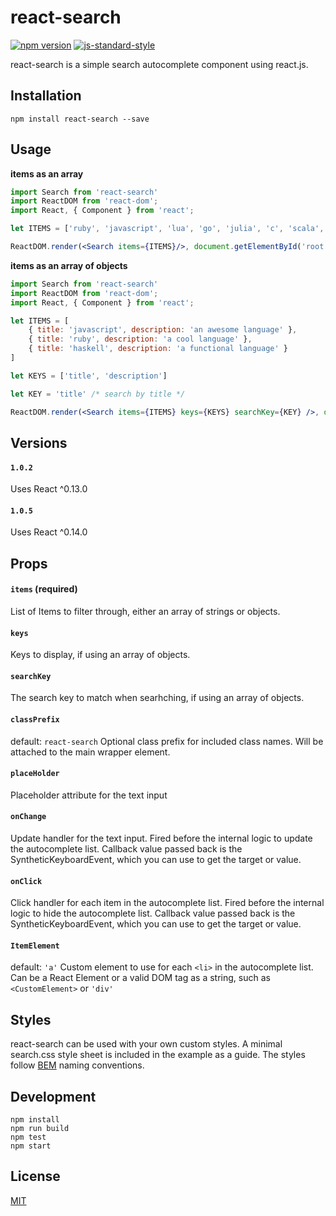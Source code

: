 # react-search

[![npm version](https://badge.fury.io/js/react-search.svg)](https://badge.fury.io/js/react-search)
[![js-standard-style](https://img.shields.io/badge/code%20style-standard-brightgreen.svg?style=flat)](https://github.com/feross/standard)

react-search is a simple search autocomplete component using react.js.

## Installation

`npm install react-search --save`

## Usage

**items as an array**

```jsx
import Search from 'react-search'
import ReactDOM from 'react-dom';
import React, { Component } from 'react';

let ITEMS = ['ruby', 'javascript', 'lua', 'go', 'julia', 'c', 'scala','haskell']

ReactDOM.render(<Search items={ITEMS}/>, document.getElementById('root'));
```

**items as an array of objects**

```jsx
import Search from 'react-search'
import ReactDOM from 'react-dom';
import React, { Component } from 'react';

let ITEMS = [ 
	{ title: 'javascript', description: 'an awesome language' },
	{ title: 'ruby', description: 'a cool language' },
	{ title: 'haskell', description: 'a functional language' }
]

let KEYS = ['title', 'description']

let KEY = 'title' /* search by title */

ReactDOM.render(<Search items={ITEMS} keys={KEYS} searchKey={KEY} />, document.getElementById('root'));
```

## Versions

#### `1.0.2` 
Uses React ^0.13.0

#### `1.0.5` 
Uses React ^0.14.0

## Props

#### `items` (required)
List of Items to filter through, either an array of strings or objects.

#### `keys`
Keys to display, if using an array of objects.

#### `searchKey`
The search key to match when searhching, if using an array of objects.

#### `classPrefix`
default: `react-search`
Optional class prefix for included class names. Will be attached to the main wrapper element.

#### `placeHolder`
Placeholder attribute for the text input

#### `onChange`
Update handler for the text input. Fired before the internal logic to update the autocomplete list. Callback value passed back is the SyntheticKeyboardEvent, which you can use to get the target or value.

#### `onClick`
Click handler for each item in the autocomplete list. Fired before the internal logic to hide the autocomplete list. Callback value passed back is the SyntheticKeyboardEvent, which you can use to get the target or value.

#### `ItemElement`
default: `'a'`
Custom element to use for each `<li>` in the autocomplete list. Can be a React Element or a valid DOM tag as a string, such as `<CustomElement>` or `'div'`

## Styles

react-search can be used with your own custom styles. A minimal search.css style sheet is included in the example as a guide. The styles follow [BEM](https://en.bem.info/method/) naming conventions.

## Development
    npm install
    npm run build
    npm test
    npm start

## License

[MIT](http://isekivacenz.mit-license.org/)
